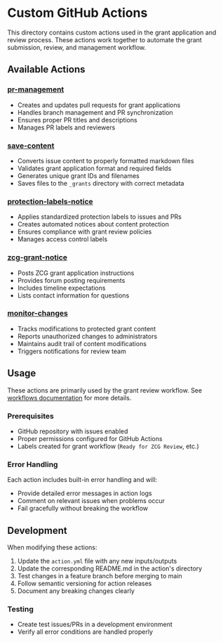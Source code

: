 # Custom GitHub Actions

This directory contains custom actions used in the grant application and review process. These actions work together to automate the grant submission, review, and management workflow.

## Available Actions

### [pr-management](./pr-management)
- Creates and updates pull requests for grant applications
- Handles branch management and PR synchronization
- Ensures proper PR titles and descriptions
- Manages PR labels and reviewers

### [save-content](./save-content)
- Converts issue content to properly formatted markdown files
- Validates grant application format and required fields
- Generates unique grant IDs and filenames
- Saves files to the `_grants` directory with correct metadata

### [protection-labels-notice](./protection-labels-notice)
- Applies standardized protection labels to issues and PRs
- Creates automated notices about content protection
- Ensures compliance with grant review policies
- Manages access control labels

### [zcg-grant-notice](./zcg-grant-notice)
- Posts ZCG grant application instructions
- Provides forum posting requirements
- Includes timeline expectations
- Lists contact information for questions

### [monitor-changes](./monitor-changes)
- Tracks modifications to protected grant content
- Reports unauthorized changes to administrators
- Maintains audit trail of content modifications
- Triggers notifications for review team

## Usage

These actions are primarily used by the grant review workflow. See [workflows documentation](../workflows) for more details.

### Prerequisites
- GitHub repository with issues enabled
- Proper permissions configured for GitHub Actions
- Labels created for grant workflow (`Ready for ZCG Review`, etc.)

### Error Handling
Each action includes built-in error handling and will:
- Provide detailed error messages in action logs
- Comment on relevant issues when problems occur
- Fail gracefully without breaking the workflow

## Development

When modifying these actions:
1. Update the `action.yml` file with any new inputs/outputs
2. Update the corresponding README.md in the action's directory
3. Test changes in a feature branch before merging to main
4. Follow semantic versioning for action releases
5. Document any breaking changes clearly

### Testing
- Create test issues/PRs in a development environment
- Verify all error conditions are handled properly

